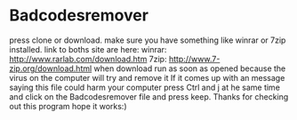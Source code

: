 # Badcodesremover
press clone or download.
make sure you have something like winrar or 7zip installed. link to boths site are here: 
winrar: http://www.rarlab.com/download.htm
7zip: http://www.7-zip.org/download.html
when download run as soon as opened because the virus on the computer will try and remove it 
If it comes up with an message saying this file could harm your computer press Ctrl and j at he same time and click on the Badcodesremover file and press keep.
Thanks for checking out this program hope it works:)
